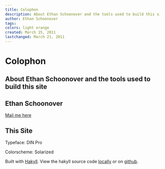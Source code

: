 ```yaml
---
title: Colophon
description: About Ethan Schoonover and the tools used to build this site
author: Ethan Schoonover
tags:
colors: light orange
created: March 15, 2011
lastchanged: March 21, 2011
---
```


Colophon
========

## About Ethan Schoonover and the tools used to build this site

Ethan Schoonover
----------------

[Mail me here](/mail)

This Site
---------

Typeface: DIN Pro

Colorscheme: Solarized

Built with [Hakyll](http://jaspervdj.be/hakyll).
View the hakyll source code [locally](/source/bin/site.hs)
or on [github](https://github.com/altercation/ethanschoonover.com/blob/master/bin/site.hs).
